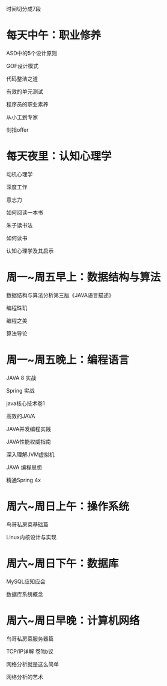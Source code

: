 时间切分成7段

# 每天中午：职业修养

ASD中的5个设计原则

GOF设计模式

代码整洁之道

有效的单元测试

程序员的职业素养

从小工到专家

剑指offer

# 每天夜里：认知心理学

动机心理学

深度工作

意志力

如何阅读一本书

朱子读书法

如何读书

认知心理学及其启示

# 周一~周五早上：数据结构与算法

数据结构与算法分析第三版《JAVA语言描述》

编程珠玑

编程之美

算法导论

# 周一~周五晚上：编程语言

JAVA 8 实战

Spring 实战

java核心技术卷1

高效的JAVA

JAVA并发编程实践

JAVA性能权威指南

深入理解JVM虚拟机

JAVA 编程思想

精通Spring 4x

# 周六~周日上午：操作系统

鸟哥私房菜基础篇

Linux内核设计与实现

# 周六~周日下午：数据库

MySQL应知应会

数据库系统概念

# 周六~周日早晚：计算机网络

鸟哥私房菜服务器篇

TCP/IP详解 卷1协议

网络分析就是这么简单

网络分析的艺术